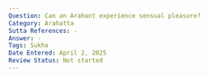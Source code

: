 ```yaml
---
Question: Can an Arahant experience sensual pleasure?
Category: Arahatta
Sutta References: -
Answer: -
Tags: Sukha
Date Entered: April 2, 2025
Review Status: Not started
---
```

